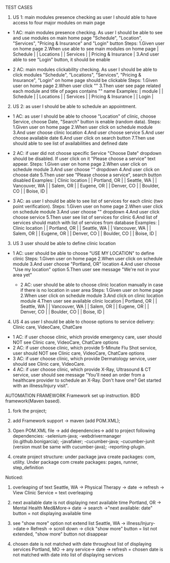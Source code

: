 TEST CASES
1) US 1: main modules presence checking
as  user I should able to have access to four major modules on main page
- 1 AC: main modules presence checking.
As user I should be able to see and use modules on main home page "Schedule", "Location", "Services", "Pricing & Insurance" and "Login" button
Steps:
  1.Given user on home page
  2.When use able to see main modules on home page
  | Schedule            |
  | Locations           |
  | Services            |
  | Pricing & Insurance |
  3.And user able to see "Login" button, it should be enable

- 2 AC: main modules clickability checking.
As user I should be able to click modules "Schedule", "Locations", "Services", "Pricing & Insurance", "Login" on home page should be clickable
Steps:
  1.Given user on home page
  2.When user click "<module>"
  3.Then user see page related each module and title of pages contains "<module>" name
  Examples:
  | module              |
  | Schedule            |
  | Locations           |
  | Services            |
  | Pricing & Insurance |
  | Login               |

  
2) US 2: as user I should be able to schedule an appointment.
- 1 AC: as user I should be able to choose "Location" of clinic, choose Service, choose Date, "Search" button is enable (random data).
Steps:
  1.Given user on home page
  2.When user click on schedule module
  3.And user choose clinic location
  4.And user choose service
  5.And user choose available date
  6.And user click on search button
  7.Then use should able to see list of availabilities and defined date


- 2 AC: if user did not choose specific Service "Choose Date" dropdown should be disabled. If user click on it "Please choose a service" text appear.
Steps:
  1.Given user on home page
  2.When user click on schedule module
  3.And user choose "<Clinic location>" dropdown
  4.And user click on choose date
  5.Then user see "Please choose a service", search button disabled
  Examples:
  | Clinic location |
  | Portland, OR    |
  | Seattle, WA     |
  | Vancouver, WA   |
  | Salem, OR       |
  | Eugene, OR      |
  | Denver, CO      |
  | Boulder, CO     |
  | Boise, ID       |

- 3 AC: as user I should be able to see list of services for each clinic (two point verification).
Steps:
  1.Given user on home page
  2.When user click on schedule module
  3.And user choose "<Clinic location>" dropdown
  4.And user click choose service
  5.Then user see list of services for clinic
  6.And list of services should match with list of services from database
  Examples:
  | Clinic location |
  | Portland, OR    |
  | Seattle, WA     |
  | Vancouver, WA   |
  | Salem, OR       |
  | Eugene, OR      |
  | Denver, CO      |
  | Boulder, CO     |
  | Boise, ID       |

  
3) US 3 user should be able to define clinic location
- 1 AC: user should be able to choose "USE MY LOCATION" to define clinic
  Steps:
 1.Given user on home page
 2.When user click on schedule module
 3.And user choose "Portland, OR" location
 4.And user choose "Use my location" option
 5.Then user see message "We're not in your area yet"

  - 2 AC: user should be able to choose clinic location manually in case if there is no location in user area
  Steps:
  1.Given user on home page
  2.When user click on schedule module
  3.And click on clinic location module
  4.Then user see available clinic location
  | Portland, OR    |
  | Seattle, WA     |
  | Vancouver, WA   |
  | Salem, OR       |
  | Eugene, OR      |
  | Denver, CO      |
  | Boulder, CO     |
  | Boise, ID       |

    
4) US 4 as user I should be able to choose options to service delivery: Clinic care, VideoCare, ChatCare 
- 1 AC: if user choose clinic, which provide emergency care, user should NOT see Clinic care, VideoCare, ChatCare options
- 2 AC: if user choose clinic, which provide 5-Minute Flu Shot service, user should NOT see Clinic care, VideoCare, ChatCare options
- 3 AC: if user choose clinic, which provide Dermatology service, user should see Clinic care, VideoCare.
- 4 AC: if user choose clinic, which provide X-Ray, Ultrasound & CT service, user should see message "You'll need an order from a healthcare provider to schedule an X-Ray. Don't have one? Get started with an illness/Injury visit".

AUTOMATION FRAMEWORK
Framework set up instruction.
BDD framework(Maven based).
1) fork the project;
2) add Framework support -> maven (add POM.XML);
3) Open POM.XML file -> add dependencies-> add to project following dependencies:
-selenium-java;
-webdrivermanager (io.github.bonigarcia);
-javafaker;
-cucumber-java;
-cucumber-junit (version must be same with cucumber-java);
-reporting-plugin.

4) create project structure:
under package java create packages: com, utility. Under package com create packages: pages, runner, step_definition


Noticed:

1) overleaping  of text
Seattle, WA -> Physical Therapy -> date -> refresh -> View Clinic Service = text overleaping

2) next available date is not displaying next available time
Portland, OR -> Mental Health Med&More-> date -> search ->"next available: date" button = not displaying available time

3) see "show more" option not extend list
Seattle, WA -> illness/Injury->date-> Refresh -> scroll down -> click "show more" button = list not extended, "show more" button not disappear 

4) chosen date is not matched with date throughout list of displaying services
Portland, MO -> any service-> date -> refresh = chosen date is not matched with date into list of displaying services
